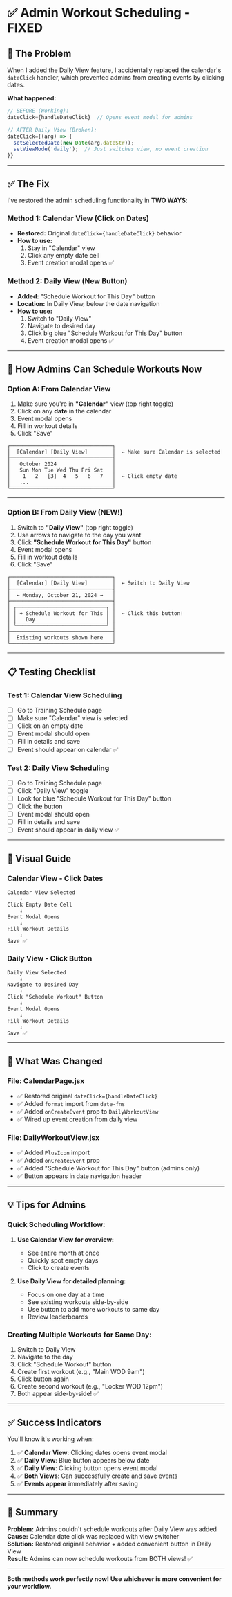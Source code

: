 # ✅ Admin Workout Scheduling - FIXED

## 🐛 **The Problem**

When I added the Daily View feature, I accidentally replaced the calendar's `dateClick` handler, which prevented admins from creating events by clicking dates.

**What happened:**
```javascript
// BEFORE (Working):
dateClick={handleDateClick}  // Opens event modal for admins

// AFTER Daily View (Broken):
dateClick={(arg) => {
  setSelectedDate(new Date(arg.dateStr));
  setViewMode('daily');  // Just switches view, no event creation
}}
```

---

## ✅ **The Fix**

I've restored the admin scheduling functionality in **TWO WAYS**:

### **Method 1: Calendar View (Click on Dates)**
- **Restored:** Original `dateClick={handleDateClick}` behavior
- **How to use:** 
  1. Stay in "Calendar" view
  2. Click any empty date cell
  3. Event creation modal opens ✅

### **Method 2: Daily View (New Button)**
- **Added:** "Schedule Workout for This Day" button
- **Location:** In Daily View, below the date navigation
- **How to use:**
  1. Switch to "Daily View"
  2. Navigate to desired day
  3. Click big blue "Schedule Workout for This Day" button
  4. Event creation modal opens ✅

---

## 🎯 **How Admins Can Schedule Workouts Now**

### **Option A: From Calendar View**

1. Make sure you're in **"Calendar"** view (top right toggle)
2. Click on any **date** in the calendar
3. Event modal opens
4. Fill in workout details
5. Click "Save"

```
┌─────────────────────────────────┐
│  [Calendar] [Daily View]        │  ← Make sure Calendar is selected
├─────────────────────────────────┤
│   October 2024                  │
│   Sun Mon Tue Wed Thu Fri Sat   │
│    1   2   [3]  4   5   6   7   │  ← Click empty date
│   ...                           │
└─────────────────────────────────┘
```

---

### **Option B: From Daily View (NEW!)**

1. Switch to **"Daily View"** (top right toggle)
2. Use arrows to navigate to the day you want
3. Click **"Schedule Workout for This Day"** button
4. Event modal opens
5. Fill in workout details
6. Click "Save"

```
┌─────────────────────────────────┐
│  [Calendar] [Daily View]        │  ← Switch to Daily View
├─────────────────────────────────┤
│  ← Monday, October 21, 2024 →   │
├─────────────────────────────────┤
│ ┌─────────────────────────────┐ │
│ │ + Schedule Workout for This │ │  ← Click this button!
│ │   Day                       │ │
│ └─────────────────────────────┘ │
├─────────────────────────────────┤
│  Existing workouts shown here   │
└─────────────────────────────────┘
```

---

## 📋 **Testing Checklist**

### **Test 1: Calendar View Scheduling**
- [ ] Go to Training Schedule page
- [ ] Make sure "Calendar" view is selected
- [ ] Click on an empty date
- [ ] Event modal should open
- [ ] Fill in details and save
- [ ] Event should appear on calendar ✅

### **Test 2: Daily View Scheduling**
- [ ] Go to Training Schedule page
- [ ] Click "Daily View" toggle
- [ ] Look for blue "Schedule Workout for This Day" button
- [ ] Click the button
- [ ] Event modal should open
- [ ] Fill in details and save
- [ ] Event should appear in daily view ✅

---

## 🎨 **Visual Guide**

### **Calendar View - Click Dates**
```
Calendar View Selected
    ↓
Click Empty Date Cell
    ↓
Event Modal Opens
    ↓
Fill Workout Details
    ↓
Save ✅
```

### **Daily View - Click Button**
```
Daily View Selected
    ↓
Navigate to Desired Day
    ↓
Click "Schedule Workout" Button
    ↓
Event Modal Opens
    ↓
Fill Workout Details
    ↓
Save ✅
```

---

## 🔧 **What Was Changed**

### **File: CalendarPage.jsx**
- ✅ Restored original `dateClick={handleDateClick}`
- ✅ Added `format` import from `date-fns`
- ✅ Added `onCreateEvent` prop to `DailyWorkoutView`
- ✅ Wired up event creation from daily view

### **File: DailyWorkoutView.jsx**
- ✅ Added `PlusIcon` import
- ✅ Added `onCreateEvent` prop
- ✅ Added "Schedule Workout for This Day" button (admins only)
- ✅ Button appears in date navigation header

---

## 💡 **Tips for Admins**

### **Quick Scheduling Workflow:**

1. **Use Calendar View for overview:**
   - See entire month at once
   - Quickly spot empty days
   - Click to create events

2. **Use Daily View for detailed planning:**
   - Focus on one day at a time
   - See existing workouts side-by-side
   - Use button to add more workouts to same day
   - Review leaderboards

### **Creating Multiple Workouts for Same Day:**

1. Switch to Daily View
2. Navigate to the day
3. Click "Schedule Workout" button
4. Create first workout (e.g., "Main WOD 9am")
5. Click button again
6. Create second workout (e.g., "Locker WOD 12pm")
7. Both appear side-by-side! ✅

---

## ✅ **Success Indicators**

You'll know it's working when:

1. ✅ **Calendar View**: Clicking dates opens event modal
2. ✅ **Daily View**: Blue button appears below date
3. ✅ **Daily View**: Clicking button opens event modal
4. ✅ **Both Views**: Can successfully create and save events
5. ✅ **Events appear** immediately after saving

---

## 🎉 **Summary**

**Problem:** Admins couldn't schedule workouts after Daily View was added  
**Cause:** Calendar date click was replaced with view switcher  
**Solution:** Restored original behavior + added convenient button in Daily View  
**Result:** Admins can now schedule workouts from BOTH views! ✅

---

**Both methods work perfectly now! Use whichever is more convenient for your workflow.**
